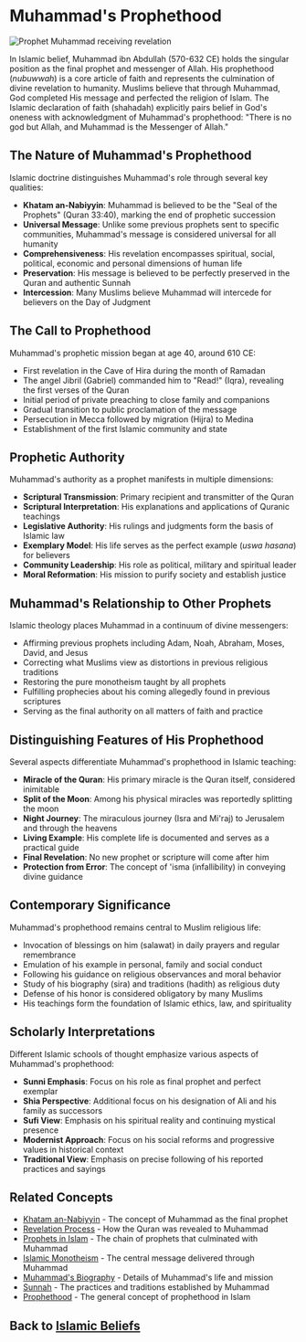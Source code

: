 # Muhammad's Prophethood

![Prophet Muhammad receiving revelation](muhammad_prophethood.jpg)

In Islamic belief, Muhammad ibn Abdullah (570-632 CE) holds the singular position as the final prophet and messenger of Allah. His prophethood (*nubuwwah*) is a core article of faith and represents the culmination of divine revelation to humanity. Muslims believe that through Muhammad, God completed His message and perfected the religion of Islam. The Islamic declaration of faith (shahadah) explicitly pairs belief in God's oneness with acknowledgment of Muhammad's prophethood: "There is no god but Allah, and Muhammad is the Messenger of Allah."

## The Nature of Muhammad's Prophethood

Islamic doctrine distinguishes Muhammad's role through several key qualities:

- **Khatam an-Nabiyyin**: Muhammad is believed to be the "Seal of the Prophets" (Quran 33:40), marking the end of prophetic succession
- **Universal Message**: Unlike some previous prophets sent to specific communities, Muhammad's message is considered universal for all humanity
- **Comprehensiveness**: His revelation encompasses spiritual, social, political, economic and personal dimensions of human life
- **Preservation**: His message is believed to be perfectly preserved in the Quran and authentic Sunnah
- **Intercession**: Many Muslims believe Muhammad will intercede for believers on the Day of Judgment

## The Call to Prophethood

Muhammad's prophetic mission began at age 40, around 610 CE:

- First revelation in the Cave of Hira during the month of Ramadan
- The angel Jibril (Gabriel) commanded him to "Read!" (Iqra), revealing the first verses of the Quran
- Initial period of private preaching to close family and companions
- Gradual transition to public proclamation of the message
- Persecution in Mecca followed by migration (Hijra) to Medina
- Establishment of the first Islamic community and state

## Prophetic Authority

Muhammad's authority as a prophet manifests in multiple dimensions:

- **Scriptural Transmission**: Primary recipient and transmitter of the Quran
- **Scriptural Interpretation**: His explanations and applications of Quranic teachings
- **Legislative Authority**: His rulings and judgments form the basis of Islamic law
- **Exemplary Model**: His life serves as the perfect example (*uswa hasana*) for believers
- **Community Leadership**: His role as political, military and spiritual leader
- **Moral Reformation**: His mission to purify society and establish justice

## Muhammad's Relationship to Other Prophets

Islamic theology places Muhammad in a continuum of divine messengers:

- Affirming previous prophets including Adam, Noah, Abraham, Moses, David, and Jesus
- Correcting what Muslims view as distortions in previous religious traditions
- Restoring the pure monotheism taught by all prophets
- Fulfilling prophecies about his coming allegedly found in previous scriptures
- Serving as the final authority on all matters of faith and practice

## Distinguishing Features of His Prophethood

Several aspects differentiate Muhammad's prophethood in Islamic teaching:

- **Miracle of the Quran**: His primary miracle is the Quran itself, considered inimitable
- **Split of the Moon**: Among his physical miracles was reportedly splitting the moon
- **Night Journey**: The miraculous journey (Isra and Mi'raj) to Jerusalem and through the heavens
- **Living Example**: His complete life is documented and serves as a practical guide
- **Final Revelation**: No new prophet or scripture will come after him
- **Protection from Error**: The concept of 'isma (infallibility) in conveying divine guidance

## Contemporary Significance

Muhammad's prophethood remains central to Muslim religious life:

- Invocation of blessings on him (salawat) in daily prayers and regular remembrance
- Emulation of his example in personal, family and social conduct
- Following his guidance on religious observances and moral behavior
- Study of his biography (sira) and traditions (hadith) as religious duty
- Defense of his honor is considered obligatory by many Muslims
- His teachings form the foundation of Islamic ethics, law, and spirituality

## Scholarly Interpretations

Different Islamic schools of thought emphasize various aspects of Muhammad's prophethood:

- **Sunni Emphasis**: Focus on his role as final prophet and perfect exemplar
- **Shia Perspective**: Additional focus on his designation of Ali and his family as successors
- **Sufi View**: Emphasis on his spiritual reality and continuing mystical presence
- **Modernist Approach**: Focus on his social reforms and progressive values in historical context
- **Traditional View**: Emphasis on precise following of his reported practices and sayings

## Related Concepts

- [Khatam an-Nabiyyin](./khatam_an_nabiyyin.md) - The concept of Muhammad as the final prophet
- [Revelation Process](./wahy.md) - How the Quran was revealed to Muhammad
- [Prophets in Islam](./prophets.md) - The chain of prophets that culminated with Muhammad
- [Islamic Monotheism](./tawhid.md) - The central message delivered through Muhammad
- [Muhammad's Biography](../figures/muhammad.md) - Details of Muhammad's life and mission
- [Sunnah](../practices/sunnah_prayers.md) - The practices and traditions established by Muhammad
- [Prophethood](./prophethood.md) - The general concept of prophethood in Islam

## Back to [Islamic Beliefs](./README.md)
